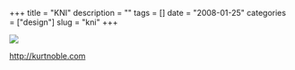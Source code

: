+++
title = "KNI"
description = ""
tags = []
date = "2008-01-25"
categories = ["design"]
slug = "kni"
+++


 

  <div id="screens-thumbs" class="clearfix">
    <div class="txt-center" id="design-submission"><a href="http://kurtnoble.com/"><img id='bluga-thumbnail-1090' class='bluga-thumbnail large' src='//konigi.com/media/bluga/
wt47f28200cf6af_0.jpg'/></a></div>  
  </div>   
<p><a href="http://kurtnoble.com/">http://kurtnoble.com</a></p>




